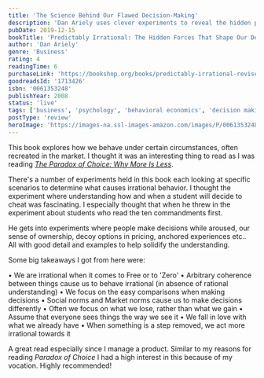 ```yaml
---
title: 'The Science Behind Our Flawed Decision-Making'
description: 'Dan Ariely uses clever experiments to reveal the hidden psychological forces that shape our supposedly rational choices.'
pubDate: 2019-12-15
bookTitle: 'Predictably Irrational: The Hidden Forces That Shape Our Decisions'
author: 'Dan Ariely'
genre: 'Business'
rating: 4
readingTime: 6
purchaseLink: 'https://bookshop.org/books/predictably-irrational-revised-and-expanded-edition-the-hidden-forces-that-shape-our-decisions/9780061353246'
goodreadsId: '1713426'
isbn: '0061353248'
publishYear: 2008
status: 'live'
tags: ['business', 'psychology', 'behavioral economics', 'decision making', 'self-help', 'nonfiction']
postType: 'review'
heroImage: 'https://images-na.ssl-images-amazon.com/images/P/0061353248.01.L.jpg'
---
```


This book explores how we behave under certain circumstances, often recreated in the market. I thought it was an interesting thing to read as I was reading [*The Paradox of Choice: Why More Is Less*](/book-reviews/the-paradox-of-choice-why-more-is-less).

There's a number of experiments held in this book each looking at specific scenarios to determine what causes irrational behavior. I thought the experiment where understanding how and when a student will decide to cheat was fascinating. I especially thought that when he threw in the experiment about students who read the ten commandments first.

He gets into experiments where people make decisions while aroused, our sense of ownership, decoy options in pricing, anchored experiences etc.. All with good detail and examples to help solidify the understanding.

Some big takeaways I got from here were:

• We are irrational when it comes to Free or to 'Zero'
• Arbitrary coherence between things cause us to behave irrational (in absence of rational understanding)
• We focus on the easy comparisons when making decisions
• Social norms and Market norms cause us to make decisions differently
• Often we focus on what we lose, rather than what we gain
• Assume that everyone sees things the way we see it
• We fall in love with what we already have
• When something is a step removed, we act more irrational towards it

A great read especially since I manage a product. Similar to my reasons for reading *Paradox of Choice* I had a high interest in this because of my vocation. Highly recommended!
